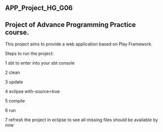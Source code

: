 ## APP_Project_HG_G06

## Project of Advance Programming Practice course.

This project aims to provide a web application based on Play Framework.


Steps to run the project:

1 sbt
    to enter into your sbt console

2 clean

3 update

4 eclipse with-source=true

5 compile

6 run

7 refresh the project in eclipse to see all missing files should be available by now
